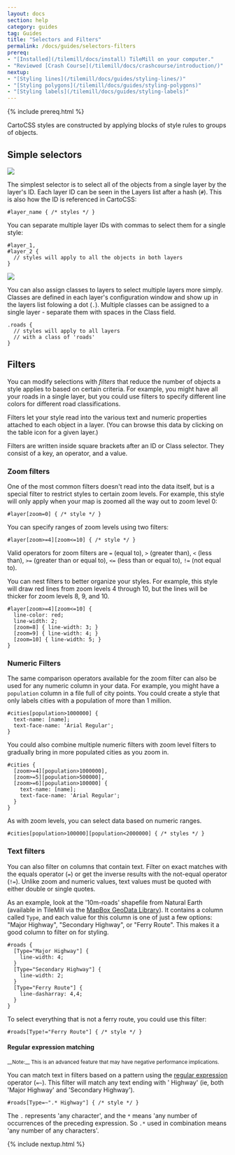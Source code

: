 ```yaml
---
layout: docs
section: help
category: guides
tag: Guides
title: "Selectors and Filters"
permalink: /docs/guides/selectors-filters
prereq:
- "[Installed](/tilemill/docs/install) TileMill on your computer."
- "Reviewed [Crash Course](/tilemill/docs/crashcourse/introduction/)"
nextup:
- "[Styling lines](/tilemill/docs/guides/styling-lines/)"
- "[Styling polygons](/tilemill/docs/guides/styling-polygons)"
- "[Styling labels](/tilemill/docs/guides/styling-labels)"
---
```

{% include prereq.html %}

CartoCSS styles are constructed by applying blocks of style rules to groups of objects.

## Simple selectors

<img src='/tilemill/assets/pages/layer-id.png' class='fig-right' />

The simplest selector is to select all of the objects from a single layer by the layer's ID. Each layer ID can be seen in the Layers list after a hash (`#`). This is also how the ID is referenced in CartoCSS:

    #layer_name { /* styles */ }

You can separate multiple layer IDs with commas to select them for a single style:

    #layer_1,
    #layer_2 {
      // styles will apply to all the objects in both layers
    }

<img src='/tilemill/assets/pages/layer-class.png' class='fig-right' />

You can also assign classes to layers to select multiple layers more simply. Classes are defined in each layer's configuration window and show up in the layers list folowing a dot (`.`). Multiple classes can be assigned to a single layer - separate them with spaces in the Class field.

    .roads {
      // styles will apply to all layers
      // with a class of 'roads'
    }

## Filters

You can modify selections with _filters_ that reduce the number of objects a style applies to based on certain criteria. For example, you might have all your roads in a single layer, but you could use filters to specify different line colors for different road classifications.

Filters let your style read into the various text and numeric properties attached to each object in a layer. (You can browse this data by clicking on the table icon for a given layer.)

Filters are written inside square brackets after an ID or Class selector. They consist of a key, an operator, and a value.

### Zoom filters

One of the most common filters doesn't read into the data itself, but is a special filter to restrict styles to certain zoom levels. For example, this style will only apply when your map is zoomed all the way out to zoom level 0:

    #layer[zoom=0] { /* style */ }

You can specify ranges of zoom levels using two filters:

    #layer[zoom>=4][zoom<=10] { /* style */ }

Valid operators for zoom filters are `=` (equal to), `>` (greater than), `<` (less than), `>=` (greater than or equal to), `<=` (less than or equal to), `!=` (not equal to).

You can nest filters to better organize your styles. For example, this style will draw red lines from zoom levels 4 through 10, but the lines will be thicker for zoom levels 8, 9, and 10.

    #layer[zoom>=4][zoom<=10] {
      line-color: red;
      line-width: 2;
      [zoom=8] { line-width: 3; }
      [zoom=9] { line-width: 4; }
      [zoom=10] { line-width: 5; }
    }

### Numeric Filters

The same comparison operators available for the zoom filter can also be used for any numeric column in your data. For example, you might have a `population` column in a file full of city points. You could create a style that only labels cities with a population of more than 1 million.

    #cities[population>1000000] {
      text-name: [name];
      text-face-name: 'Arial Regular';
    }

You could also combine multiple numeric filters with zoom level filters to gradually bring in more populated cities as you zoom in.

    #cities {
      [zoom>=4][population>1000000],
      [zoom>=5][population>500000],
      [zoom>=6][population>100000] {
        text-name: [name];
        text-face-name: 'Arial Regular';
      }
    }

As with zoom levels, you can select data based on numeric ranges.

    #cities[population>100000][population<2000000] { /* styles */ }

### Text filters

You can also filter on columns that contain text. Filter on exact matches with the equals operator (`=`) or get the inverse results with the not-equal operator (`!=`). Unlike zoom and numeric values, text values must be quoted with either double or single quotes.

As an example, look at the '10m-roads' shapefile from Natural Earth (available in TileMill via the [MapBox GeoData Library]()). It contains a column called `Type`, and each value for this column is one of just a few options: "Major Highway", "Secondary Highway", or "Ferry Route". This makes it a good column to filter on for styling.

    #roads {
      [Type="Major Highway"] {
        line-width: 4;
      }
      [Type="Secondary Highway"] {
        line-width: 2;
      }
      [Type="Ferry Route"] {
        line-dasharray: 4,4;
      }
    }

To select everything that is not a ferry route, you could use this filter:

    #roads[Type!="Ferry Route"] { /* style */ }

#### Regular expression matching

<small class='note' markdown='1'>
__Note:__ This is an advanced feature that may have negative performance implications.
</small>

You can match text in filters based on a pattern using the [regular expression](http://en.wikipedia.org/wiki/Regular_expression) operator (`=~`). This filter will match any text ending with ' Highway' (ie, both 'Major Highway' and 'Secondary Highway').

    #roads[Type=~".* Highway"] { /* style */ }

The `.` represents 'any character', and the `*` means 'any number of occurrences of the preceding expression. So `.*` used in combination means 'any number of any characters'.

<!-- TODO
- more regex details
- geometry type filters
- performance considerations
-->

{% include nextup.html %}
